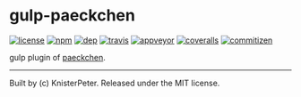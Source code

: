 # gulp-paeckchen

[![license][license-image]][license-url]
[![npm][npm-version-core-image]][npm-version-core-url]
[![dep][daviddm-core-image]][daviddm-core-url]
[![travis][travis-image]][travis-url]
[![appveyor][appveyor-image]][appveyor-url]
[![coveralls][coveralls-image]][coveralls-url]
[![commitizen][commitizen-image]][commitizen-url]

gulp plugin of [paeckchen](https://github.com/paeckchen/paeckchen).

---
Built by (c) KnisterPeter. Released under the MIT license.

[license-image]: https://img.shields.io/github/license/paeckchen/paeckchen.svg
[license-url]: https://github.com/paeckchen/paeckchen

[travis-image]: https://travis-ci.org/paeckchen/gulp-paeckchen.svg?branch=master
[travis-url]: https://travis-ci.org/paeckchen/gulp-paeckchen

[appveyor-image]: https://ci.appveyor.com/api/projects/status/r5bibqgy676fbf87/branch/master?svg=true
[appveyor-url]: https://ci.appveyor.com/project/KnisterPeter/paeckchen-core/branch/master

[coveralls-image]: https://coveralls.io/repos/github/paeckchen/gulp-paeckchen/badge.svg?branch=master
[coveralls-url]: https://coveralls.io/github/paeckchen/gulp-paeckchen?branch=master

[commitizen-image]: https://img.shields.io/badge/commitizen-friendly-brightgreen.svg
[commitizen-url]: http://commitizen.github.io/cz-cli/

[npm-version-core-image]: https://img.shields.io/npm/v/paeckchen-core.svg
[npm-version-core-url]: https://www.npmjs.com/package/paeckchen-core

[daviddm-core-image]: https://img.shields.io/david/paeckchen/gulp-paeckchen.svg
[daviddm-core-url]: https://david-dm.org/paeckchen/gulp-paeckchen
